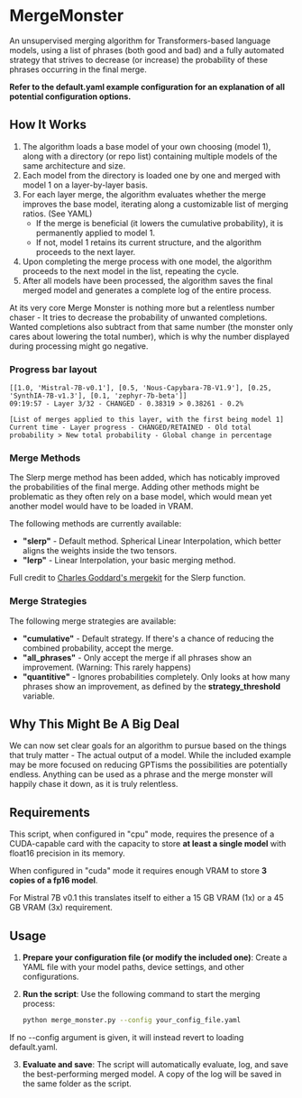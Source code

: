 # MergeMonster
An unsupervised merging algorithm for Transformers-based language models, using a list of phrases (both good and bad) and a fully automated strategy that strives to decrease (or increase) the probability of these phrases occurring in the final merge.

**Refer to the default.yaml example configuration for an explanation of all potential configuration options.**

## How It Works

1. The algorithm loads a base model of your own choosing (model 1), along with a directory (or repo list) containing multiple models of the same architecture and size.
2. Each model from the directory is loaded one by one and merged with model 1 on a layer-by-layer basis.
3. For each layer merge, the algorithm evaluates whether the merge improves the base model, iterating along a customizable list of merging ratios. (See YAML)
   - If the merge is beneficial (it lowers the cumulative probability), it is permanently applied to model 1.
   - If not, model 1 retains its current structure, and the algorithm proceeds to the next layer.
4. Upon completing the merge process with one model, the algorithm proceeds to the next model in the list, repeating the cycle.
5. After all models have been processed, the algorithm saves the final merged model and generates a complete log of the entire process.

At its very core Merge Monster is nothing more but a relentless number chaser - It tries to decrease the probability of unwanted completions. Wanted completions also subtract from that same number (the monster only cares about lowering the total number), which is why the number displayed during processing might go negative.

### Progress bar layout
```
[[1.0, 'Mistral-7B-v0.1'], [0.5, 'Nous-Capybara-7B-V1.9'], [0.25, 'SynthIA-7B-v1.3'], [0.1, 'zephyr-7b-beta']]
09:19:57 - Layer 3/32 - CHANGED - 0.38319 > 0.38261 - 0.2%

[List of merges applied to this layer, with the first being model 1]
Current time - Layer progress - CHANGED/RETAINED - Old total probability > New total probability - Global change in percentage
```
### Merge Methods

The Slerp merge method has been added, which has noticably improved the probabilities of the final merge. Adding other methods might be problematic as they often rely on a base model, which would mean yet another model would have to be loaded in VRAM.

The following methods are currently available:

- **"slerp"** - Default method. Spherical Linear Interpolation, which better aligns the weights inside the two tensors.
- **"lerp"** - Linear Interpolation, your basic merging method.

Full credit to [Charles Goddard's mergekit](https://github.com/cg123/mergekit) for the Slerp function.

### Merge Strategies

The following merge strategies are available:

- **"cumulative"** - Default strategy. If there's a chance of reducing the combined probability, accept the merge.
- **"all_phrases"** - Only accept the merge if all phrases show an improvement. (Warning: This rarely happens)
- **"quantitive"** - Ignores probabilities completely. Only looks at how many phrases show an improvement, as defined by the **strategy_threshold** variable.

## Why This Might Be A Big Deal

We can now set clear goals for an algorithm to pursue based on the things that truly matter - The actual output of a model. While the included example may be more focused on reducing GPTisms the possibilities are potentially endless. Anything can be used as a phrase and the merge monster will happily chase it down, as it is truly relentless.

## Requirements

This script, when configured in "cpu" mode, requires the presence of a CUDA-capable card with the capacity to store **at least a single model** with float16 precision in its memory.

When configured in "cuda" mode it requires enough VRAM to store **3 copies of a fp16 model**.

For Mistral 7B v0.1 this translates itself to either a 15 GB VRAM (1x) or a 45 GB VRAM (3x) requirement.

## Usage

1. **Prepare your configuration file (or modify the included one)**: Create a YAML file with your model paths, device settings, and other configurations.
2. **Run the script**: Use the following command to start the merging process:

    ```bash
    python merge_monster.py --config your_config_file.yaml
    ```
If no --config argument is given, it will instead revert to loading default.yaml.

3. **Evaluate and save**: The script will automatically evaluate, log, and save the best-performing merged model. A copy of the log will be saved in the same folder as the script.
